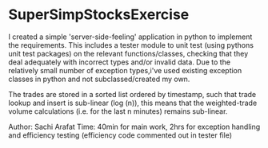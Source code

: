 # SuperSimpStocksExercise
I created a simple 'server-side-feeling' application in python to implement the requirements. This includes a tester module to unit test (using pythons unit test packages) on the relevant functions/classes, checking that they deal adequately with incorrect types and/or invalid data. Due to the relatively small number of exception types,i've used existing exception classes in python and not subclassed/created my own.

The trades are stored in a sorted list ordered by timestamp, such that trade lookup and insert is sub-linear (log (n)), this means that the weighted-trade volume calculations (i.e. for the last n minutes) remains sub-linear.


Author: Sachi Arafat
Time: 40min for main work, 2hrs for exception handling and efficiency testing (efficiency code commented out in tester file) 
